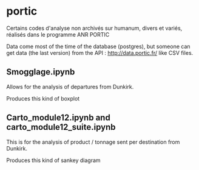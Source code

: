 # portic
Certains codes d'analyse non archivés sur humanum, divers et variés, réalisés dans le programme ANR PORTIC

Data come most of the time of the database (postgres), but someone can get data (the last version) from the API : http://data.portic.fr/ like CSV files. 

## Smogglage.ipynb 

Allows for the analysis of departures from Dunkirk.

Produces this kind of boxplot

## Carto_module12.ipynb and carto_module12_suite.ipynb 

This is for the analysis of product / tonnage sent per destination from Dunkirk.

Produces this kind of sankey diagram


